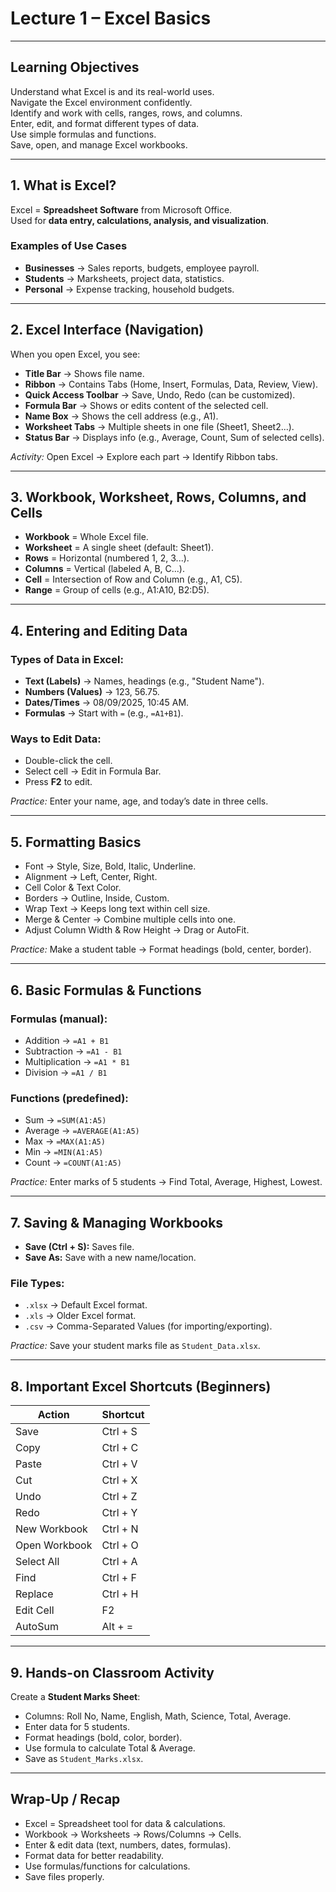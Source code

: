# Lecture 1 – Excel Basics

---

## Learning Objectives

 Understand what Excel is and its real-world uses.  
 Navigate the Excel environment confidently.  
 Identify and work with cells, ranges, rows, and columns.  
 Enter, edit, and format different types of data.  
 Use simple formulas and functions.  
 Save, open, and manage Excel workbooks.  

---

## 1. What is Excel?

Excel = **Spreadsheet Software** from Microsoft Office.  
Used for **data entry, calculations, analysis, and visualization**.  

### Examples of Use Cases
- **Businesses** → Sales reports, budgets, employee payroll.  
- **Students** → Marksheets, project data, statistics.  
- **Personal** → Expense tracking, household budgets.  

 

---

## 2. Excel Interface (Navigation)

When you open Excel, you see:  
- **Title Bar** → Shows file name.  
- **Ribbon** → Contains Tabs (Home, Insert, Formulas, Data, Review, View).  
- **Quick Access Toolbar** → Save, Undo, Redo (can be customized).  
- **Formula Bar** → Shows or edits content of the selected cell.  
- **Name Box** → Shows the cell address (e.g., A1).  
- **Worksheet Tabs** → Multiple sheets in one file (Sheet1, Sheet2...).  
- **Status Bar** → Displays info (e.g., Average, Count, Sum of selected cells).  

 *Activity:* Open Excel → Explore each part → Identify Ribbon tabs.  
 
---

## 3. Workbook, Worksheet, Rows, Columns, and Cells

- **Workbook** = Whole Excel file.  
- **Worksheet** = A single sheet (default: Sheet1).  
- **Rows** = Horizontal (numbered 1, 2, 3...).  
- **Columns** = Vertical (labeled A, B, C...).  
- **Cell** = Intersection of Row and Column (e.g., A1, C5).  
- **Range** = Group of cells (e.g., A1:A10, B2:D5).  


---

## 4. Entering and Editing Data

### Types of Data in Excel:
- **Text (Labels)** → Names, headings (e.g., "Student Name").  
- **Numbers (Values)** → 123, 56.75.  
- **Dates/Times** → 08/09/2025, 10:45 AM.  
- **Formulas** → Start with `=` (e.g., `=A1+B1`).  

### Ways to Edit Data:
- Double-click the cell.  
- Select cell → Edit in Formula Bar.  
- Press **F2** to edit.  

 *Practice:* Enter your name, age, and today’s date in three cells.  

---

## 5. Formatting Basics

- Font → Style, Size, Bold, Italic, Underline.  
- Alignment → Left, Center, Right.  
- Cell Color & Text Color.  
- Borders → Outline, Inside, Custom.  
- Wrap Text → Keeps long text within cell size.  
- Merge & Center → Combine multiple cells into one.  
- Adjust Column Width & Row Height → Drag or AutoFit.  

 *Practice:* Make a student table → Format headings (bold, center, border).  

---

## 6. Basic Formulas & Functions

### Formulas (manual):
- Addition → `=A1 + B1`  
- Subtraction → `=A1 - B1`  
- Multiplication → `=A1 * B1`  
- Division → `=A1 / B1`  

### Functions (predefined):
- Sum → `=SUM(A1:A5)`  
- Average → `=AVERAGE(A1:A5)`  
- Max → `=MAX(A1:A5)`  
- Min → `=MIN(A1:A5)`  
- Count → `=COUNT(A1:A5)`  

 *Practice:* Enter marks of 5 students → Find Total, Average, Highest, Lowest.  

---

## 7. Saving & Managing Workbooks

- **Save (Ctrl + S):** Saves file.  
- **Save As:** Save with a new name/location.  

### File Types:
- `.xlsx` → Default Excel format.  
- `.xls` → Older Excel format.  
- `.csv` → Comma-Separated Values (for importing/exporting).  

 *Practice:* Save your student marks file as `Student_Data.xlsx`.  

---

## 8. Important Excel Shortcuts (Beginners)

| **Action** | **Shortcut** |
|------------|--------------|
| Save | Ctrl + S |
| Copy | Ctrl + C |
| Paste | Ctrl + V |
| Cut | Ctrl + X |
| Undo | Ctrl + Z |
| Redo | Ctrl + Y |
| New Workbook | Ctrl + N |
| Open Workbook | Ctrl + O |
| Select All | Ctrl + A |
| Find | Ctrl + F |
| Replace | Ctrl + H |
| Edit Cell | F2 |
| AutoSum | Alt + = |

---

## 9. Hands-on Classroom Activity

 Create a **Student Marks Sheet**:  
- Columns: Roll No, Name, English, Math, Science, Total, Average.  
- Enter data for 5 students.  
- Format headings (bold, color, border).  
- Use formula to calculate Total & Average.  
- Save as `Student_Marks.xlsx`.  

---

##  Wrap-Up / Recap

- Excel = Spreadsheet tool for data & calculations.  
- Workbook → Worksheets → Rows/Columns → Cells.  
- Enter & edit data (text, numbers, dates, formulas).  
- Format data for better readability.  
- Use formulas/functions for calculations.  
- Save files properly.  
